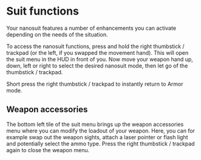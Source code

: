 # Suit functions

Your nanosuit features a number of enhancements you can activate depending on the needs of the situation.

To access the nanosuit functions, press and hold the right thumbstick / trackpad (or the left, if you swapped the movement hand). This will open the suit menu in the HUD in front of you. Now move your weapon hand up, down, left or right to select the desired nanosuit mode, then let go of the thumbstick / trackpad.

Short press the right thumbstick / trackpad to instantly return to Armor mode.

## Weapon accessories
The bottom left tile of the suit menu brings up the weapon accessories menu where you can modify the loadout of your weapon. Here, you can for example swap out the weapon sights, attach a laser pointer or flash light and potentially select the ammo type. Press the right thumbstick / trackpad again to close the weapon menu.
